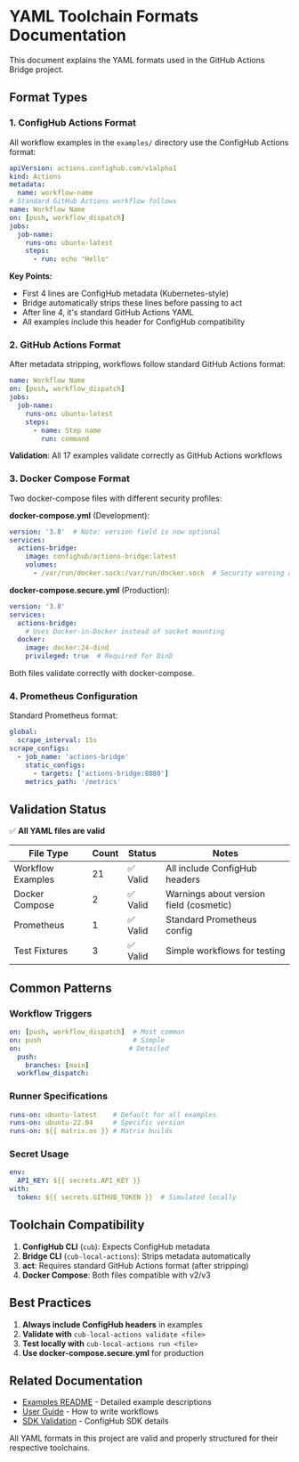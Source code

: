 # YAML Toolchain Formats Documentation

This document explains the YAML formats used in the GitHub Actions Bridge project.

## Format Types

### 1. ConfigHub Actions Format

All workflow examples in the `examples/` directory use the ConfigHub Actions format:

```yaml
apiVersion: actions.confighub.com/v1alpha1
kind: Actions
metadata:
  name: workflow-name
# Standard GitHub Actions workflow follows
name: Workflow Name
on: [push, workflow_dispatch]
jobs:
  job-name:
    runs-on: ubuntu-latest
    steps:
      - run: echo "Hello"
```

**Key Points:**
- First 4 lines are ConfigHub metadata (Kubernetes-style)
- Bridge automatically strips these lines before passing to act
- After line 4, it's standard GitHub Actions YAML
- All examples include this header for ConfigHub compatibility

### 2. GitHub Actions Format

After metadata stripping, workflows follow standard GitHub Actions format:

```yaml
name: Workflow Name
on: [push, workflow_dispatch]
jobs:
  job-name:
    runs-on: ubuntu-latest
    steps:
      - name: Step name
        run: command
```

**Validation**: All 17 examples validate correctly as GitHub Actions workflows

### 3. Docker Compose Format

Two docker-compose files with different security profiles:

**docker-compose.yml** (Development):
```yaml
version: '3.8'  # Note: version field is now optional
services:
  actions-bridge:
    image: confighub/actions-bridge:latest
    volumes:
      - /var/run/docker.sock:/var/run/docker.sock  # Security warning added
```

**docker-compose.secure.yml** (Production):
```yaml
version: '3.8'
services:
  actions-bridge:
    # Uses Docker-in-Docker instead of socket mounting
  docker:
    image: docker:24-dind
    privileged: true  # Required for DinD
```

Both files validate correctly with docker-compose.

### 4. Prometheus Configuration

Standard Prometheus format:

```yaml
global:
  scrape_interval: 15s
scrape_configs:
  - job_name: 'actions-bridge'
    static_configs:
      - targets: ['actions-bridge:8080']
    metrics_path: '/metrics'
```

## Validation Status

✅ **All YAML files are valid**

| File Type | Count | Status | Notes |
|-----------|-------|--------|-------|
| Workflow Examples | 21 | ✅ Valid | All include ConfigHub headers |
| Docker Compose | 2 | ✅ Valid | Warnings about version field (cosmetic) |
| Prometheus | 1 | ✅ Valid | Standard Prometheus config |
| Test Fixtures | 3 | ✅ Valid | Simple workflows for testing |

## Common Patterns

### Workflow Triggers
```yaml
on: [push, workflow_dispatch]  # Most common
on: push                       # Simple
on:                           # Detailed
  push:
    branches: [main]
  workflow_dispatch:
```

### Runner Specifications
```yaml
runs-on: ubuntu-latest    # Default for all examples
runs-on: ubuntu-22.04     # Specific version
runs-on: ${{ matrix.os }} # Matrix builds
```

### Secret Usage
```yaml
env:
  API_KEY: ${{ secrets.API_KEY }}
with:
  token: ${{ secrets.GITHUB_TOKEN }}  # Simulated locally
```

## Toolchain Compatibility

1. **ConfigHub CLI** (`cub`): Expects ConfigHub metadata
2. **Bridge CLI** (`cub-local-actions`): Strips metadata automatically
3. **act**: Requires standard GitHub Actions format (after stripping)
4. **Docker Compose**: Both files compatible with v2/v3

## Best Practices

1. **Always include ConfigHub headers** in examples
2. **Validate with** `cub-local-actions validate <file>`
3. **Test locally with** `cub-local-actions run <file>`
4. **Use docker-compose.secure.yml** for production

## Related Documentation

- [Examples README](examples/README.md) - Detailed example descriptions
- [User Guide](USER_GUIDE.md) - How to write workflows
- [SDK Validation](SDK_VALIDATION.md) - ConfigHub SDK details

All YAML formats in this project are valid and properly structured for their respective toolchains.